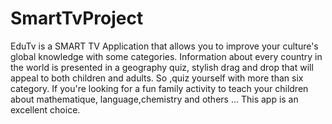 # SmartTvProject


EduTv is a SMART TV Application that allows you to improve your culture's global knowledge with some categories. 
Information about every country in the world is presented in a geography quiz, stylish drag and drop that will appeal to both children and adults. 
So ,quiz yourself with more than six category.
If you're looking for a fun family activity to teach your children about mathematique, language,chemistry and others ... 
 This app is an excellent choice.
